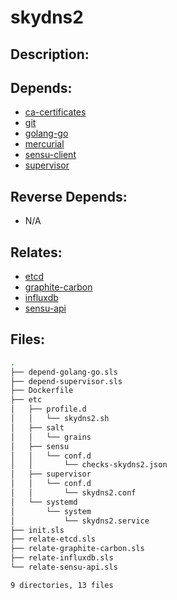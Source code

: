 # skydns2

## Description:



## Depends:

  -  [ca-certificates](salt/ca-certificates)
  -  [git](salt/git)
  -  [golang-go](salt/golang-go)
  -  [mercurial](salt/mercurial)
  -  [sensu-client](salt/sensu-client)
  -  [supervisor](salt/supervisor)

## Reverse Depends:

  -  N/A

## Relates:

  -  [etcd](salt/etcd)
  -  [graphite-carbon](salt/graphite-carbon)
  -  [influxdb](salt/influxdb)
  -  [sensu-api](salt/sensu-api)

## Files:

```bash
.
├── depend-golang-go.sls
├── depend-supervisor.sls
├── Dockerfile
├── etc
│   ├── profile.d
│   │   └── skydns2.sh
│   ├── salt
│   │   └── grains
│   ├── sensu
│   │   └── conf.d
│   │       └── checks-skydns2.json
│   ├── supervisor
│   │   └── conf.d
│   │       └── skydns2.conf
│   └── systemd
│       └── system
│           └── skydns2.service
├── init.sls
├── relate-etcd.sls
├── relate-graphite-carbon.sls
├── relate-influxdb.sls
└── relate-sensu-api.sls

9 directories, 13 files
```
